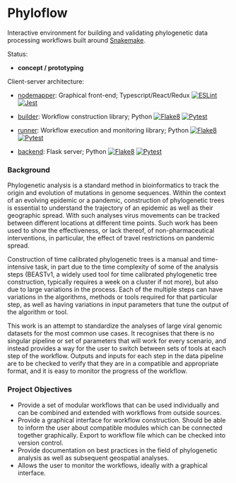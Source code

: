# Phyloflow

Interactive environment for building and validating phylogenetic data processing workflows built around [Snakemake](https://snakemake.github.io/).

Status:

- **concept / prototyping**

Client-server architecture:

- [nodemapper](nodemapper): Graphical front-end; Typescript/React/Redux
  [![ESLint](https://github.com/jsbrittain/phyloflow/actions/workflows/eslint.yml/badge.svg)](https://github.com/jsbrittain/phyloflow/actions/workflows/eslint.yml) [![Jest](https://github.com/jsbrittain/phyloflow/actions/workflows/jest.yml/badge.svg)](https://github.com/jsbrittain/phyloflow/actions/workflows/jest.yml)

- [builder](builder): Workflow construction library; Python [![Flake8](https://github.com/jsbrittain/phyloflow/actions/workflows/flake8-builder.yml/badge.svg)](https://github.com/jsbrittain/phyloflow/actions/workflows/flake8-builder.yml) [![Pytest](https://github.com/jsbrittain/phyloflow/actions/workflows/pytest-builder.yml/badge.svg)](https://github.com/jsbrittain/phyloflow/actions/workflows/pytest-builder.yml)

- [runner](runner): Workflow execution and monitoring library; Python
  [![Flake8](https://github.com/jsbrittain/phyloflow/actions/workflows/flake8-runner.yml/badge.svg)](https://github.com/jsbrittain/phyloflow/actions/workflows/flake8-runner.yml) [![Pytest](https://github.com/jsbrittain/phyloflow/actions/workflows/pytest-runner.yml/badge.svg)](https://github.com/jsbrittain/phyloflow/actions/workflows/pytest-runner.yml)

- [backend](backend): Flask server; Python
  [![Flake8](https://github.com/jsbrittain/phyloflow/actions/workflows/flake8-backend.yml/badge.svg)](https://github.com/jsbrittain/phyloflow/actions/workflows/flake8-backend.yml) [![Pytest](https://github.com/jsbrittain/phyloflow/actions/workflows/pytest-backend.yml/badge.svg)](https://github.com/jsbrittain/phyloflow/actions/workflows/pytest-backend.yml)

### Background

Phylogenetic analysis is a standard method in bioinformatics to track the origin and evolution of mutations in genome sequences. Within the context of an evolving epidemic or a pandemic, construction of phylogenetic trees is essential to understand the trajectory of an epidemic as well as their geographic spread. With such analyses virus movements can be tracked between different locations at different time points. Such work has been used to show the effectiveness, or lack thereof, of non-pharmaceutical interventions, in particular, the effect of travel restrictions on pandemic spread.

Construction of time calibrated phylogenetic trees is a manual and time-intensive task, in part due to the time complexity of some of the analysis steps (BEASTv1, a widely used tool for time calibrated phylogenetic tree construction, typically requires a week on a cluster if not more), but also due to large variations in the process. Each of the multiple steps can have variations in the algorithms, methods or tools required for that particular step, as well as having variations in input parameters that tune the output of the algorithm or tool.

This work is an attempt to standardize the analyses of large viral genomic datasets for the most common use cases. It recognises that there is no singular pipeline or set of parameters that will work for every scenario, and instead provides a way for the user to switch between sets of tools at each step of the workflow. Outputs and inputs for each step in the data pipeline are to be checked to verify that they are in a compatible and appropriate format, and it is easy to monitor the progress of the workflow.

### Project Objectives

- Provide a set of modular workflows that can be used individually and can be combined and extended with workflows from outside sources.
- Provide a graphical interface for workflow construction. Should be able to inform the user about compatible modules which can be connected together graphically. Export to workflow file which can be checked into version control.
- Provide documentation on best practices in the field of phylogenetic analysis as well as subsequent geospatial analyses.
- Allows the user to monitor the workflows, ideally with a graphical interface.
